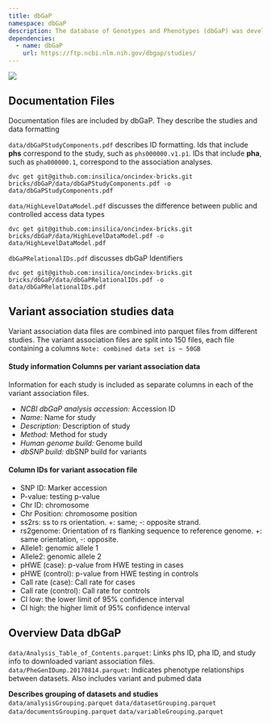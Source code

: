 ```yaml
---
title: dbGaP
namespace: dbGaP
description: The database of Genotypes and Phenotypes (dbGaP) was developed to archive and distribute the data and results from studies that have investigated the interaction of genotype and phenotype in Humans.
dependencies:
  - name: dbGaP
    url: https://ftp.ncbi.nlm.nih.gov/dbgap/studies/
---
```


<a href="https://github.com/biobricks-ai/dbGaP/actions"><img src="https://github.com/biobricks-ai/dbGaP/actions/workflows/bricktools-check.yaml/badge.svg?branch=main"/></a>

## Documentation Files
Documentation files are included by dbGaP. They describe the studies and data formatting

``data/dbGaPStudyComponents.pdf`` describes ID formatting. Ids that include **phs** correspond to the study, such as ``phs000000.v1.p1``. IDs that include **pha**, such as ``pha000000.1``, correspond to the association analyses. 
```
dvc get git@github.com:insilica/oncindex-bricks.git bricks/dbGaP/data/dbGaPStudyComponents.pdf -o data/dbGaPStudyComponents.pdf
```
``data/HighLevelDataModel.pdf`` discusses the difference between public and controlled access data types
```
dvc get git@github.com:insilica/oncindex-bricks.git bricks/dbGaP/data/HighLevelDataModel.pdf -o data/HighLevelDataModel.pdf
```
``dbGaPRelationalIDs.pdf`` discusses dbGaP Identifiers
```
dvc get git@github.com:insilica/oncindex-bricks.git bricks/dbGaP/data/dbGaPRelationalIDs.pdf -o data/dbGaPRelationalIDs.pdf
```

## Variant association studies data
Variant association data files are combined into parquet files from different studies. 
The variant association files are split into 150 files, each file containing a columns
``Note: combined data set is ~ 50GB``

#### Study information Columns per variant association data
Information for each study is included as separate columns in each of the variant association files. 
* *NCBI dbGaP analysis accession:* Accession ID  
* *Name:* Name for study
* *Description:*  Description of study
* *Method:*  Method for study
* *Human genome build:* Genome build
* *dbSNP build:*  dbSNP build for variants

#### Column IDs for variant assocation file
* SNP ID: Marker accession
* P-value:  testing p-value
* Chr ID: chromosome
* Chr Position: chromosome position
* ss2rs:  ss to rs orientation.  +: same; -: opposite strand.
* rs2genome:  Orientation of rs flanking sequence to reference genome.  +: same orientation, -: opposite.
* Allele1:  genomic allele 1
* Allele2:  genomic allele 2
* pHWE (case):  p-value from HWE testing in cases
* pHWE (control): p-value from HWE testing in controls
* Call rate (case): Call rate for cases
* Call rate (control):  Call rate for controls
* CI low: the lower limit of 95% confidence interval
* CI high:  the higher limit of 95% confidence interval

## Overview Data dbGaP

``data/Analysis_Table_of_Contents.parquet``: Links phs ID, pha ID, and study info to downloaded variant association files.
``data/PheGenIDump.20170814.parquet``: Indicates phenotype relationships between datasets. Also includes variant and pubmed data

**Describes grouping of datasets and studies**
``data/analysisGrouping.parquet``
``data/datasetGrouping.parquet``
``data/documentsGrouping.parquet``
``data/variableGrouping.parquet``

